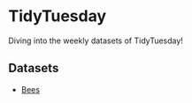 # TidyTuesday
Diving into the weekly datasets of TidyTuesday!

## Datasets

* [Bees](https://github.com/MattHondrakis/TidyTuesday/tree/main/01-11-22)
